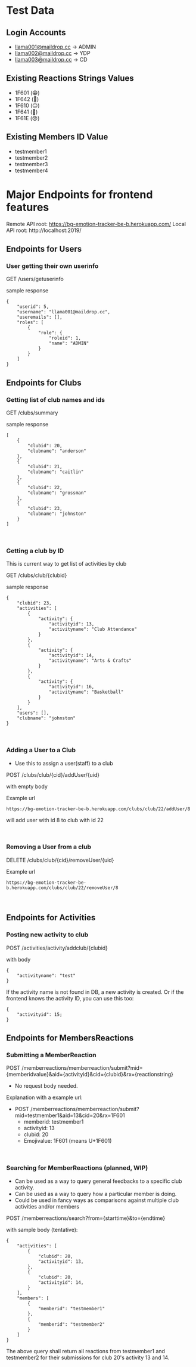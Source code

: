 # Test Data
## Login Accounts
- llama001@maildrop.cc -> ADMIN
- llama002@maildrop.cc -> YDP
- llama003@maildrop.cc -> CD

## Existing Reactions Strings Values
- 1F601 (😁)
- 1F642 (🙂)
- 1F610 (😐)
- 1F641 (🙁)
- 1F61E (😞)

## Existing Members ID Value
- testmember1
- testmember2
- testmember3
- testmember4


# Major Endpoints for frontend features 

Remote API root: https://bg-emotion-tracker-be-b.herokuapp.com/
Local API root: http://localhost:2019/

## Endpoints for Users
### User getting their own userinfo

GET /users/getuserinfo

sample response
```
{
    "userid": 5,
    "username": "llama001@maildrop.cc",
    "useremails": [],
    "roles": [
        {
            "role": {
                "roleid": 1,
                "name": "ADMIN"
            }
        }
    ]
}
```


## Endpoints for Clubs
### Getting list of club names and ids
GET /clubs/summary

sample response
```
[
    {
        "clubid": 20,
        "clubname": "anderson"
    },
    {
        "clubid": 21,
        "clubname": "caitlin"
    },
    {
        "clubid": 22,
        "clubname": "grossman"
    },
    {
        "clubid": 23,
        "clubname": "johnston"
    }
]
```

<br />

### Getting a club by ID
This is current way to get list of activities by club

GET /clubs/club/{clubid}

sample response
```
{
    "clubid": 23,
    "activities": [
        {
            "activity": {
                "activityid": 13,
                "activityname": "Club Attendance"
            }
        },
        {
            "activity": {
                "activityid": 14,
                "activityname": "Arts & Crafts"
            }
        },
        {
            "activity": {
                "activityid": 16,
                "activityname": "Basketball"
            }
        }
    ],
    "users": [],
    "clubname": "johnston"
}
```
<br />

### Adding a User to a Club
- Use this to assign a user(staff) to a club

POST /clubs/club/{cid}/addUser/{uid}

with empty body

Example url
```
https://bg-emotion-tracker-be-b.herokuapp.com/clubs/club/22/addUser/8
```
will add user with id 8 to club with id 22


<br />

### Removing a User from a club 

DELETE /clubs/club/{cid}/removeUser/{uid}

Example url
```
https://bg-emotion-tracker-be-b.herokuapp.com/clubs/club/22/removeUser/8
```

<br />

##  Endpoints for Activities
### Posting new activity to club

POST /activities/activity/addclub/{clubid}

with body
```
{
    "activityname": "test"
}
```
If the activity name is not found in DB, a new activity is created.
Or if the frontend knows the activity ID, you can use this too:
```
{
    "activityid": 15;
}
```




## Endpoints for MembersReactions

### Submitting a MemberReaction

POST /memberreactions/memberreaction/submit?mid={memberidvalue}&aid={activityid}&cid={clubid}&rx={reactionstring}

- No request body needed.

Explanation with a example url:
- POST /memberreactions/memberreaction/submit?mid=testmember1&aid=13&cid=20&rx=1F601
    - memberid: testmember1
    - activityid: 13
    - clubid: 20
    - Emojivalue: 1F601 (means U+1F601)





<br />



### Searching for MemberReactions (planned, WIP)
- Can be used as a way to query general feedbacks to a specific club activity.
- Can be used as a way to query how a particular member is doing.
- Could be used in fancy ways as comparisons against multiple club activities and/or members

POST /memberreactions/search?from={starttime}&to={endtime}

with sample body (tentative): 
```
{
    "activities": [
        {
            "clubid": 20,
            "activityid": 13,
        },
        {
            "clubid": 20,
            "activityid": 14,
        }
    ],
    "members": [
        {
            "memberid": "testmember1"
        }, 
        {
            "memberid": "testmember2"
        }
    ]
}
```
The above query shall return all reactions from testmember1 and testmember2 for their submissions for club 20's activity 13 and 14.

